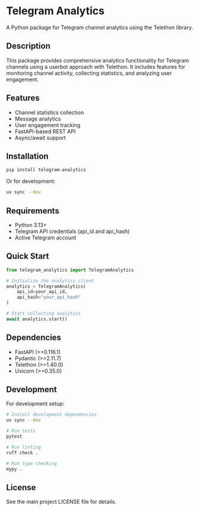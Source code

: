 # Telegram Analytics

A Python package for Telegram channel analytics using the Telethon library.

## Description

This package provides comprehensive analytics functionality for Telegram channels using a userbot approach with Telethon. It includes features for monitoring channel activity, collecting statistics, and analyzing user engagement.

## Features

- Channel statistics collection
- Message analytics
- User engagement tracking
- FastAPI-based REST API
- Async/await support

## Installation

```bash
pip install telegram-analytics
```

Or for development:

```bash
uv sync --dev
```

## Requirements

- Python 3.13+
- Telegram API credentials (api_id and api_hash)
- Active Telegram account

## Quick Start

```python
from telegram_analytics import TelegramAnalytics

# Initialize the analytics client
analytics = TelegramAnalytics(
    api_id=your_api_id,
    api_hash="your_api_hash"
)

# Start collecting analytics
await analytics.start()
```

## Dependencies

- FastAPI (>=0.116.1)
- Pydantic (>=2.11.7)
- Telethon (>=1.40.0)
- Uvicorn (>=0.35.0)

## Development

For development setup:

```bash
# Install development dependencies
uv sync --dev

# Run tests
pytest

# Run linting
ruff check .

# Run type checking
mypy .
```

## License

See the main project LICENSE file for details.